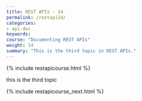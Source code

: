 ```yaml
---
title: REST APIs - 14
permalink: /restapi14/
categories:
- api-doc
keywords: 
course: "Documenting REST APIs"
weight: 14
summary: "This is the third topic in REST APIs."
---
```


{% include restapicourse.html %}

this is the third topic

{% include restapicourse_next.html %}



